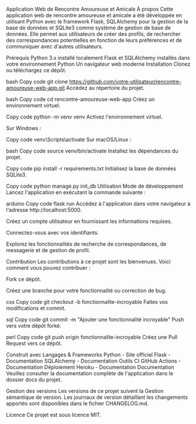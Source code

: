 Application Web de Rencontre Amoureuse et Amicale
À propos
Cette application web de rencontre amoureuse et amicale a été développée en utilisant Python avec le framework Flask, SQLAlchemy pour la gestion de la base de données et SQLite3 comme système de gestion de base de données. Elle permet aux utilisateurs de créer des profils, de rechercher des correspondances potentielles en fonction de leurs préférences et de communiquer avec d'autres utilisateurs.

Prérequis
Python 3.x installé localement
Flask et SQLAlchemy installés dans votre environnement Python
Un navigateur web moderne
Installation
Clonez ou téléchargez ce dépôt.

bash
Copy code
git clone https://github.com/votre-utilisateur/rencontre-amoureuse-web-app.git
Accédez au répertoire du projet.

bash
Copy code
cd rencontre-amoureuse-web-app
Créez un environnement virtuel.

Copy code
python -m venv venv
Activez l'environnement virtuel.

Sur Windows :

Copy code
venv\Scripts\activate
Sur macOS/Linux :

bash
Copy code
source venv/bin/activate
Installez les dépendances du projet.

Copy code
pip install -r requirements.txt
Initialisez la base de données SQLite3.

Copy code
python manage.py init_db
Utilisation
Mode de développement
Lancez l'application en exécutant la commande suivante :

arduino
Copy code
flask run
Accédez à l'application dans votre navigateur à l'adresse http://localhost:5000.

Créez un compte utilisateur en fournissant les informations requises.

Connectez-vous avec vos identifiants.

Explorez les fonctionnalités de recherche de correspondances, de messagerie et de gestion de profil.

Contribution
Les contributions à ce projet sont les bienvenues. Voici comment vous pouvez contribuer :

Fork ce dépôt.

Créez une branche pour votre fonctionnalité ou correction de bug.

css
Copy code
git checkout -b fonctionnalite-incroyable
Faites vos modifications et commit.

sql
Copy code
git commit -m "Ajouter une fonctionnalité incroyable"
Push vers votre dépôt forké.

perl
Copy code
git push origin fonctionnalite-incroyable
Créez une Pull Request vers ce dépôt.

Construit avec
Langages & Frameworks
Python - Site officiel
Flask - Documentation
SQLAlchemy - Documentation
Outils
CI
GitHub Actions - Documentation
Déploiement
Heroku - Documentation
Documentation
Veuillez consulter la documentation complète de l'application dans le dossier docs du projet.

Gestion des versions
Les versions de ce projet suivent la Gestion sémantique de version. Les journaux de version détaillant les changements apportés sont disponibles dans le fichier CHANGELOG.md.

Licence
Ce projet est sous licence MIT.